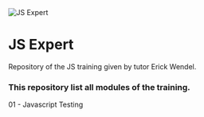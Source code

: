 <img src="https://downloadcursos.top/wp-content/uploads/2022/03/javascript-expert.jpg.webp" alt="JS Expert">

<p align="center">
  <h1>JS Expert</h1>
  <span>
    Repository of the JS training given by tutor Erick Wendel. 
  </span>
</p>

### This repository list all modules of the training.

01 - Javascript Testing
